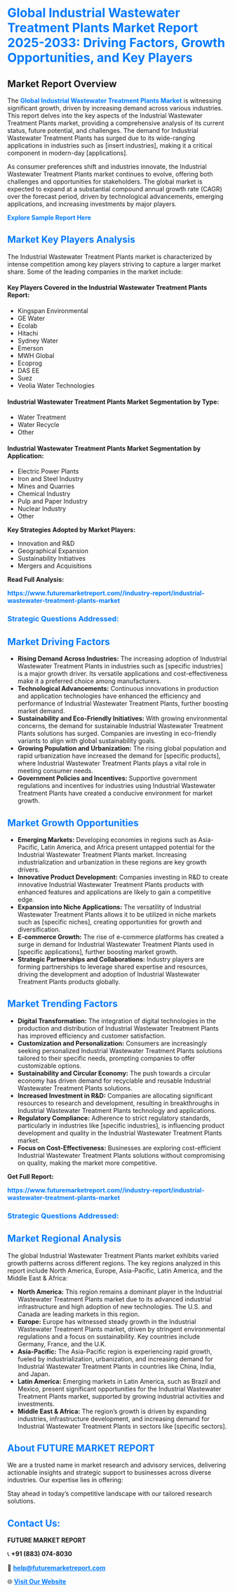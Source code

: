 <h1 style="color: #007BFF;">Global Industrial Wastewater Treatment Plants Market Report 2025-2033: Driving Factors, Growth Opportunities, and Key Players</h1>

<section id="overview">
<h2>Market Report Overview</h2>
<p>The <a href="https://www.futuremarketreport.com//industry-report/industrial-wastewater-treatment-plants-market" style="color: #007BFF; text-decoration: none;"><strong>Global Industrial Wastewater Treatment Plants Market</strong></a> is witnessing significant growth, driven by increasing demand across various industries. This report delves into the key aspects of the Industrial Wastewater Treatment Plants market, providing a comprehensive analysis of its current status, future potential, and challenges. The demand for Industrial Wastewater Treatment Plants has surged due to its wide-ranging applications in industries such as [insert industries], making it a critical component in modern-day [applications].</p>
<p>As consumer preferences shift and industries innovate, the Industrial Wastewater Treatment Plants market continues to evolve, offering both challenges and opportunities for stakeholders. The global market is expected to expand at a substantial compound annual growth rate (CAGR) over the forecast period, driven by technological advancements, emerging applications, and increasing investments by major players.</p>
</section>

<section id="overview">
<p><a href="https://www.futuremarketreport.com//request-sample/reportId=89271" style="color: #007BFF; text-decoration: none;"><strong>Explore Sample Report Here</strong></a></p>
</section>

<section id="key-players">
<h2 style="color: #007BFF;">Market Key Players Analysis</h2>
<p>The Industrial Wastewater Treatment Plants market is characterized by intense competition among key players striving to capture a larger market share. Some of the leading companies in the market include:</p>
<h4>Key Players Covered in the Industrial Wastewater Treatment Plants Report:</h4>
<ul><li>Kingspan Environmental</li><li>GE Water</li><li>Ecolab</li><li>Hitachi</li><li>Sydney Water</li><li>Emerson</li><li>MWH Global</li><li>Ecoprog</li><li>DAS EE</li><li>Suez</li><li>Veolia Water Technologies</li></ul>
<h4>Industrial Wastewater Treatment Plants Market Segmentation by Type:</h4>
<ul><li>Water Treatment</li><li>Water Recycle</li><li>Other</li></ul>

<h4>Industrial Wastewater Treatment Plants Market Segmentation by Application:</h4>
<ul><li>Electric Power Plants</li><li>Iron and Steel Industry</li><li>Mines and Quarries</li><li>Chemical Industry</li><li>Pulp and Paper Industry</li><li>Nuclear Industry</li><li>Other</li></ul>
<p><strong>Key Strategies Adopted by Market Players:</strong></p>
<ul>
<li>Innovation and R&D</li>
<li>Geographical Expansion</li>
<li>Sustainability Initiatives</li>
<li>Mergers and Acquisitions</li>
</ul>
</section>

<section>
<p><strong>Read Full Analysis: </strong></p><a href="https://www.futuremarketreport.com//industry-report/industrial-wastewater-treatment-plants-market" style="color: #007BFF; text-decoration: none;"><strong>https://www.futuremarketreport.com//industry-report/industrial-wastewater-treatment-plants-market</strong></a>
<h3 style="color: #007BFF;">Strategic Questions Addressed:</h3>
</section>

<section id="driving-factors">
<h2 style="color: #007BFF;">Market Driving Factors</h2>
<ul>
<li><strong>Rising Demand Across Industries:</strong> The increasing adoption of Industrial Wastewater Treatment Plants in industries such as [specific industries] is a major growth driver. Its versatile applications and cost-effectiveness make it a preferred choice among manufacturers.</li>
<li><strong>Technological Advancements:</strong> Continuous innovations in production and application technologies have enhanced the efficiency and performance of Industrial Wastewater Treatment Plants, further boosting market demand.</li>
<li><strong>Sustainability and Eco-Friendly Initiatives:</strong> With growing environmental concerns, the demand for sustainable Industrial Wastewater Treatment Plants solutions has surged. Companies are investing in eco-friendly variants to align with global sustainability goals.</li>
<li><strong>Growing Population and Urbanization:</strong> The rising global population and rapid urbanization have increased the demand for [specific products], where Industrial Wastewater Treatment Plants plays a vital role in meeting consumer needs.</li>
<li><strong>Government Policies and Incentives:</strong> Supportive government regulations and incentives for industries using Industrial Wastewater Treatment Plants have created a conducive environment for market growth.</li>
</ul>
</section>

<section id="growth-opportunities">
<h2 style="color: #007BFF;">Market Growth Opportunities</h2>
<ul>
<li><strong>Emerging Markets:</strong> Developing economies in regions such as Asia-Pacific, Latin America, and Africa present untapped potential for the Industrial Wastewater Treatment Plants market. Increasing industrialization and urbanization in these regions are key growth drivers.</li>
<li><strong>Innovative Product Development:</strong> Companies investing in R&D to create innovative Industrial Wastewater Treatment Plants products with enhanced features and applications are likely to gain a competitive edge.</li>
<li><strong>Expansion into Niche Applications:</strong> The versatility of Industrial Wastewater Treatment Plants allows it to be utilized in niche markets such as [specific niches], creating opportunities for growth and diversification.</li>
<li><strong>E-commerce Growth:</strong> The rise of e-commerce platforms has created a surge in demand for Industrial Wastewater Treatment Plants used in [specific applications], further boosting market growth.</li>
<li><strong>Strategic Partnerships and Collaborations:</strong> Industry players are forming partnerships to leverage shared expertise and resources, driving the development and adoption of Industrial Wastewater Treatment Plants products globally.</li>
</ul>
</section>

<section id="trending-factors">
<h2 style="color: #007BFF;">Market Trending Factors</h2>
<ul>
<li><strong>Digital Transformation:</strong> The integration of digital technologies in the production and distribution of Industrial Wastewater Treatment Plants has improved efficiency and customer satisfaction.</li>
<li><strong>Customization and Personalization:</strong> Consumers are increasingly seeking personalized Industrial Wastewater Treatment Plants solutions tailored to their specific needs, prompting companies to offer customizable options.</li>
<li><strong>Sustainability and Circular Economy:</strong> The push towards a circular economy has driven demand for recyclable and reusable Industrial Wastewater Treatment Plants solutions.</li>
<li><strong>Increased Investment in R&D:</strong> Companies are allocating significant resources to research and development, resulting in breakthroughs in Industrial Wastewater Treatment Plants technology and applications.</li>
<li><strong>Regulatory Compliance:</strong> Adherence to strict regulatory standards, particularly in industries like [specific industries], is influencing product development and quality in the Industrial Wastewater Treatment Plants market.</li>
<li><strong>Focus on Cost-Effectiveness:</strong> Businesses are exploring cost-efficient Industrial Wastewater Treatment Plants solutions without compromising on quality, making the market more competitive.</li>
</ul>
</section>

<section>
<p><strong>Get Full Report: </strong></p><a href="https://www.futuremarketreport.com//industry-report/industrial-wastewater-treatment-plants-market" style="color: #007BFF; text-decoration: none;"><strong>https://www.futuremarketreport.com//industry-report/industrial-wastewater-treatment-plants-market</strong></a>
<h3 style="color: #007BFF;">Strategic Questions Addressed:</h3>
</section>


<section id="regional-analysis">
<h2 style="color: #007BFF;">Market Regional Analysis</h2>
<p>The global Industrial Wastewater Treatment Plants market exhibits varied growth patterns across different regions. The key regions analyzed in this report include North America, Europe, Asia-Pacific, Latin America, and the Middle East & Africa:</p>
<ul>
<li><strong>North America:</strong> This region remains a dominant player in the Industrial Wastewater Treatment Plants market due to its advanced industrial infrastructure and high adoption of new technologies. The U.S. and Canada are leading markets in this region.</li>
<li><strong>Europe:</strong> Europe has witnessed steady growth in the Industrial Wastewater Treatment Plants market, driven by stringent environmental regulations and a focus on sustainability. Key countries include Germany, France, and the U.K.</li>
<li><strong>Asia-Pacific:</strong> The Asia-Pacific region is experiencing rapid growth, fueled by industrialization, urbanization, and increasing demand for Industrial Wastewater Treatment Plants in countries like China, India, and Japan.</li>
<li><strong>Latin America:</strong> Emerging markets in Latin America, such as Brazil and Mexico, present significant opportunities for the Industrial Wastewater Treatment Plants market, supported by growing industrial activities and investments.</li>
<li><strong>Middle East & Africa:</strong> The region’s growth is driven by expanding industries, infrastructure development, and increasing demand for Industrial Wastewater Treatment Plants in sectors like [specific sectors].</li>
</ul>
</section>

<footer>
<h2 style="color: #007BFF;">About FUTURE MARKET REPORT</h2>
<p>We are a trusted name in market research and advisory services, delivering actionable insights and strategic support to businesses across diverse industries. Our expertise lies in offering:</p>

<p>Stay ahead in today’s competitive landscape with our tailored research solutions.</p>

<h2 style="color: #007BFF;">Contact Us:</h2>
<p><strong>FUTURE MARKET REPORT</strong></p>
<p>📞 <strong>+91 (883) 074-8030</strong></p>
<p>📧 <strong><a href="mailto:help@futuremarketreport.com" style="color: #007BFF;">help@futuremarketreport.com</a></strong></p>
<p>🌐 <strong><a href="https://www.futuremarketreport.com/" style="color: #007BFF;">Visit Our Website</a></strong></p>
</footer>